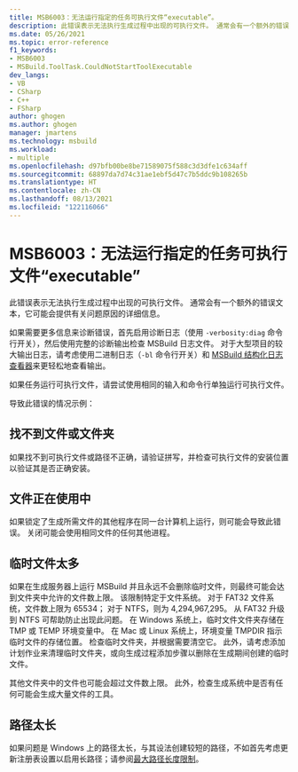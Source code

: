 ```yaml
---
title: MSB6003：无法运行指定的任务可执行文件“executable”。
description: 此错误表示无法执行生成过程中出现的可执行文件。 通常会有一个额外的错误文本，它可能会提供有关问题原因的详细信息。
ms.date: 05/26/2021
ms.topic: error-reference
f1_keywords:
- MSB6003
- MSBuild.ToolTask.CouldNotStartToolExecutable
dev_langs:
- VB
- CSharp
- C++
- FSharp
author: ghogen
ms.author: ghogen
manager: jmartens
ms.technology: msbuild
ms.workload:
- multiple
ms.openlocfilehash: d97bfb00be8be71589075f588c3d3dfe1c634aff
ms.sourcegitcommit: 68897da7d74c31ae1ebf5d47c7b5ddc9b108265b
ms.translationtype: HT
ms.contentlocale: zh-CN
ms.lasthandoff: 08/13/2021
ms.locfileid: "122116066"
---
```

# <a name="msb6003-the-specified-task-executable-executable-could-not-be-run"></a>MSB6003：无法运行指定的任务可执行文件“executable”

此错误表示无法执行生成过程中出现的可执行文件。 通常会有一个额外的错误文本，它可能会提供有关问题原因的详细信息。

如果需要更多信息来诊断错误，首先启用诊断日志（使用 `-verbosity:diag` 命令行开关），然后使用完整的诊断输出检查 MSBuild 日志文件。 对于大型项目的较大输出日志，请考虑使用二进制日志（`-bl` 命令行开关）和 [MSBuild 结构化日志查看器](https://msbuildlog.com/)来更轻松地查看输出。

如果任务运行可执行文件，请尝试使用相同的输入和命令行单独运行可执行文件。

导致此错误的情况示例：

## <a name="file-or-folder-not-found"></a>找不到文件或文件夹

如果找不到可执行文件或路径不正确，请验证拼写，并检查可执行文件的安装位置以验证其是否正确安装。

## <a name="file-is-in-use"></a>文件正在使用中

如果锁定了生成所需文件的其他程序在同一台计算机上运行，则可能会导致此错误。 关闭可能会使用相同文件的任何其他进程。

## <a name="too-many-temporary-files"></a>临时文件太多

如果在生成服务器上运行 MSBuild 并且永远不会删除临时文件，则最终可能会达到文件夹中允许的文件数上限。 该限制特定于文件系统。 对于 FAT32 文件系统，文件数上限为 65534； 对于 NTFS，则为 4,294,967,295。 从 FAT32 升级到 NTFS 可帮助防止出现此问题。 在 Windows 系统上，临时文件文件夹存储在 TMP 或 TEMP 环境变量中。 在 Mac 或 Linux 系统上，环境变量 TMPDIR 指示临时文件的存储位置。 检查临时文件夹，并根据需要清空它。 此外，请考虑添加计划作业来清理临时文件夹，或向生成过程添加步骤以删除在生成期间创建的临时文件。

其他文件夹中的文件也可能会超过文件数上限。 此外，检查生成系统中是否有任何可能会生成大量文件的工具。

## <a name="path-too-long"></a>路径太长

如果问题是 Windows 上的路径太长，与其设法创建较短的路径，不如首先考虑更新注册表设置以启用长路径；请参阅[最大路径长度限制](/windows/win32/fileio/maximum-file-path-limitation?tabs=cmd)。
